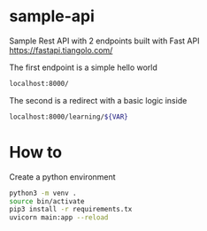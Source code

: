# sample-api
Sample Rest API with 2 endpoints built with Fast API https://fastapi.tiangolo.com/

The first endpoint is a simple hello world 
```bash
localhost:8000/
```
The second is a redirect with a basic logic inside
```bash
localhost:8000/learning/${VAR}
```

# How to

Create a python environment
```bash
python3 -m venv . 
source bin/activate
pip3 install -r requirements.tx 
uvicorn main:app --reload 
```